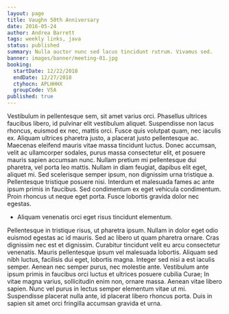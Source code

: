 ```yaml
---
layout: page
title: Vaughn 50th Anniversary
date: 2016-05-24
author: Andrea Barrett
tags: weekly links, java
status: published
summary: Nulla auctor nunc sed lacus tincidunt rutrum. Vivamus sed.
banner: images/banner/meeting-01.jpg
booking:
  startDate: 12/22/2018
  endDate: 12/27/2018
  ctyhocn: APLHHHX
  groupCode: V5A
published: true
---
```

Vestibulum in pellentesque sem, sit amet varius orci. Phasellus ultrices faucibus libero, id pulvinar elit vestibulum aliquet. Suspendisse non lacus rhoncus, euismod ex nec, mattis orci. Fusce quis volutpat quam, nec iaculis ex. Aliquam ultrices pharetra justo, a placerat justo pellentesque ac. Maecenas eleifend mauris vitae massa tincidunt luctus. Donec accumsan, velit ac ullamcorper sodales, purus massa consectetur elit, et posuere mauris sapien accumsan nunc. Nullam pretium mi pellentesque dui pharetra, vel porta leo mattis. Nullam in diam feugiat, dapibus elit eget, aliquet mi. Sed scelerisque semper ipsum, non dignissim urna tristique a. Pellentesque tristique posuere nisi. Interdum et malesuada fames ac ante ipsum primis in faucibus. Sed condimentum ex eget vehicula condimentum. Proin rhoncus ut neque eget porta. Fusce lobortis gravida dolor nec egestas.

* Aliquam venenatis orci eget risus tincidunt elementum.

Pellentesque in tristique risus, ut pharetra ipsum. Nullam in dolor eget odio euismod egestas ac id mauris. Sed ac libero ut quam pharetra ornare. Cras dignissim nec est et dignissim. Curabitur tincidunt velit eu arcu consectetur venenatis. Mauris pellentesque ipsum vel malesuada lobortis. Aliquam sed nibh luctus, facilisis dui eget, lobortis magna. Integer sed nisi a est iaculis semper.
Aenean nec semper purus, nec molestie ante. Vestibulum ante ipsum primis in faucibus orci luctus et ultrices posuere cubilia Curae; In vitae magna varius, sollicitudin enim non, ornare massa. Aenean vitae libero sapien. Nunc vel purus in lectus semper elementum vitae ut mi. Suspendisse placerat nulla ante, id placerat libero rhoncus porta. Duis in sapien sit amet orci fringilla accumsan gravida et urna.
